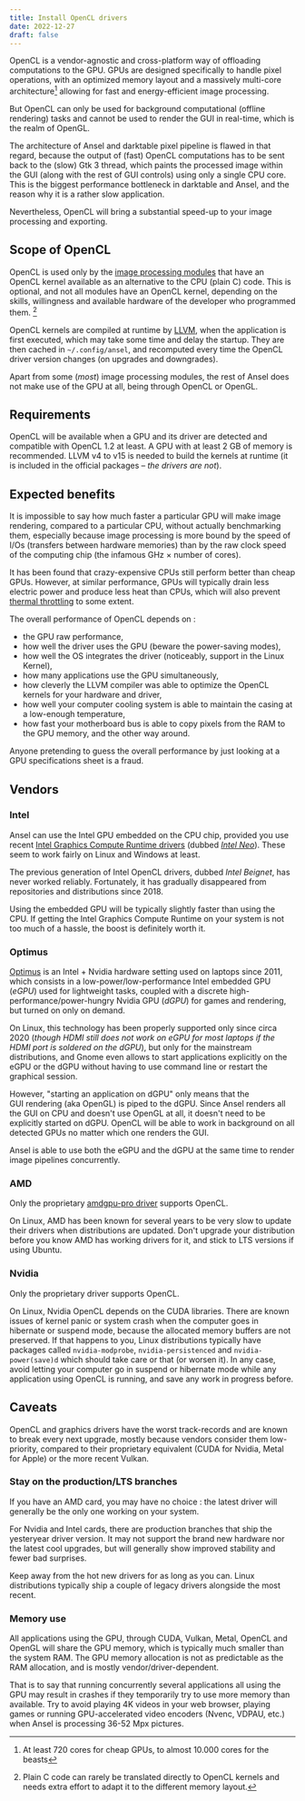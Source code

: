 ```yaml
---
title: Install OpenCL drivers
date: 2022-12-27
draft: false
---
```


OpenCL is a vendor-agnostic and cross-platform way of offloading computations to the GPU. GPUs are designed specifically to handle pixel operations, with an optimized memory layout and a massively multi-core architecture[^2] allowing for fast and energy-efficient image processing. 

[^2]:  At least 720 cores for cheap GPUs, to almost 10.000 cores for the beasts

But OpenCL can only be used for background computational (offline rendering) tasks and cannot be used to render the GUI in real-time, which is the realm of OpenGL.

The architecture of Ansel and darktable pixel pipeline is flawed in that regard, because the output of (fast) OpenCL computations has to be sent back to the (slow) Gtk 3 thread, which paints the processed image within the GUI (along with the rest of GUI controls) using only a single CPU core. This is the biggest performance bottleneck in darktable and Ansel, and the reason why it is a rather slow application.

Nevertheless, OpenCL will bring a substantial speed-up to your image processing and exporting.

## Scope of OpenCL

OpenCL is used only by the [image processing modules](../modules/processing-modules/_index.md) that have an OpenCL kernel available as an alternative to the CPU (plain C) code. This is optional, and not all modules have an OpenCL kernel, depending on the skills, willingness and available hardware of the developer who programmed them. [^1]

[^1]: Plain C code can rarely be translated directly to OpenCL kernels and needs extra effort to adapt it to the different memory layout.

OpenCL kernels are compiled at runtime by [LLVM](https://llvm.org/), when the application is first executed, which may take some time and delay the startup. They are then cached in `~/.config/ansel`, and recomputed every time the OpenCL driver version changes (on upgrades and downgrades).

Apart from some (_most_) image processing modules, the rest of Ansel does not make use of the GPU at all, being through OpenCL or OpenGL.

## Requirements

OpenCL will be available when a GPU and its driver are detected and compatible with OpenCL 1.2 at least. A GPU with at least 2 GB of memory is recommended. LLVM v4 to v15 is needed to build the kernels at runtime (it is included in the official packages – _the drivers are not_).

## Expected benefits

It is impossible to say how much faster a particular GPU will make image rendering, compared to a particular CPU, without actually benchmarking them, especially because image processing is more bound by the speed of I/Os (transfers between hardware memories) than by the raw clock speed of the computing chip (the infamous GHz × number of cores).

It has been found that crazy-expensive CPUs still perform better than cheap GPUs. However, at similar performance, GPUs will typically drain less electric power and produce less heat than CPUs, which will also prevent [thermal throttling](https://pcguide101.com/cpu/what-is-cpu-throttling/) to some extent.

The overall performance of OpenCL depends on :
- the GPU raw performance, 
- how well the driver uses the GPU (beware the power-saving modes),
- how well the OS integrates the driver (noticeably, support in the Linux Kernel),
- how many applications use the GPU simultaneously,
- how cleverly the LLVM compiler was able to optimize the OpenCL kernels for your hardware and driver,
- how well your computer cooling system is able to maintain the casing at a low-enough temperature,
- how fast your motherboard bus is able to copy pixels from the RAM to the GPU memory, and the other way around.

Anyone pretending to guess the overall performance by just looking at a GPU specifications sheet is a fraud.

## Vendors

### Intel

Ansel can use the Intel GPU embedded on the CPU chip, provided you use recent [Intel Graphics Compute Runtime drivers](https://www.intel.com/content/www/us/en/developer/articles/tool/opencl-drivers.html) (dubbed [_Intel Neo_](https://github.com/intel/compute-runtime)). These seem to work fairly on Linux and Windows at least. 

The previous generation of Intel OpenCL drivers, dubbed _Intel Beignet_, has never worked reliably. Fortunately, it has gradually disappeared from repositories and distributions since 2018.

Using the embedded GPU will be typically slightly faster than using the CPU. If getting the Intel Graphics Compute Runtime on your system is not too much of a hassle, the boost is definitely worth it.

### Optimus

[Optimus](https://en.wikipedia.org/wiki/Nvidia_Optimus) is an Intel + Nvidia hardware setting used on laptops since 2011, which consists in a low-power/low-performance Intel embedded GPU (_eGPU_) used for lightweight tasks, coupled with a discrete high-performance/power-hungry Nvidia GPU (_dGPU_) for games and rendering, but turned on only on demand.

On Linux, this technology has been properly supported only since circa 2020 (_though HDMI still does not work on eGPU for most laptops if the HDMI port is soldered on the dGPU_), but only for the mainstream distributions, and Gnome even allows to start applications explicitly on the eGPU or the dGPU without having to use command line or restart the graphical session.

However, "starting an application on dGPU" only means that the GUI rendering (aka OpenGL) is piped to the dGPU. Since Ansel renders all the GUI on CPU and doesn't use OpenGL at all, it doesn't need to be explicitly started on dGPU. OpenCL will be able to work in background on all detected GPUs no matter which one renders the GUI.

Ansel is able to use both the eGPU and the dGPU at the same time to render image pipelines concurrently. 

### AMD

Only the proprietary [amdgpu-pro driver](https://amdgpu-install.readthedocs.io/en/latest/install-installing.html) supports OpenCL. 

On Linux, AMD has been known for several years to be very slow to update their drivers when distributions are updated. Don't upgrade your distribution before you know AMD has working drivers for it, and stick to LTS versions if using Ubuntu.

### Nvidia

Only the proprietary driver supports OpenCL. 

On Linux, Nvidia OpenCL depends on the CUDA libraries. There are known issues of kernel panic or system crash when the computer goes in hibernate or suspend mode, because the allocated memory buffers are not preserved. If that happens to you, Linux distributions typically have packages called `nvidia-modprobe`, `nvidia-persistenced` and `nvidia-power(save)d` which should take care or that (or worsen it). In any case, avoid letting your computer go in suspend or hibernate mode while any application using OpenCL is running, and save any work in progress before.

## Caveats

OpenCL and graphics drivers have the worst track-records and are known to break every next upgrade, mostly because vendors consider them low-priority, compared to their proprietary equivalent (CUDA for Nvidia, Metal for Apple) or the more recent Vulkan.

### Stay on the production/LTS branches

If you have an AMD card, you may have no choice : the latest driver will generally be the only one working on your system.

For Nvidia and Intel cards, there are production branches that ship the yesteryear driver version. It may not support the brand new hardware nor the latest cool upgrades, but will generally show improved stability and fewer bad surprises.

Keep away from the hot new drivers for as long as you can. Linux distributions typically ship a couple of legacy drivers alongside the most recent.

### Memory use

All applications using the GPU, through CUDA, Vulkan, Metal, OpenCL and OpenGL will share the GPU memory, which is typically much smaller than the system RAM. The GPU memory allocation is not as predictable as the RAM allocation, and is mostly vendor/driver-dependent. 

That is to say that running concurrently several applications all using the GPU may result in crashes if they temporarily try to use more memory than available. Try to avoid playing 4K videos in your web browser, playing games or running GPU-accelerated video encoders (Nvenc, VDPAU, etc.) when Ansel is processing 36-52 Mpx pictures.

